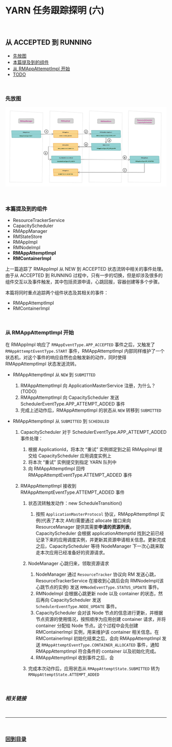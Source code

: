 # YARN 任务跟踪探明 (六)

<br>

## 从 ACCEPTED 到 RUNNING

* [先放图](./6&#32;LaunchAM-2.md#1)
* [本篇提及到的组件](./6&#32;LaunchAM-2.md#2)
* [从 RMAppAttemptImpl 开始](./6&#32;LaunchAM-2.md#3)
* [TODO]()


<br><h3 id="1"><b>先放图</b></h3>

![NEW-ACCEPTED](./images/new-accept.png)

<br><h3 id="2"><b>本篇提及到的组件</b></h3>

* ResourceTrackerService
* CapacityScheduler
* RMAppManager
* RMStateStore
* RMAppImpl
* RMNodeImpl
* **RMAppAttemptImpl**
* **RMContainerImpl**

上一篇追踪了 RMAppImpl 从 NEW 到 ACCEPTED 状态流转中相关的事件处理。由于从 ACCEPTED 到 RUNNING 过程中，只有一步的切换，但是却涉及很多的组件交互以及事件触发，其中包括资源申请，心跳回报，容器创建等多个步骤。

本篇将同时重点追踪两个组件状态及其相关的事件：
* RMAppAttemptImpl
* RMContainerImpl

<br><h3 id="3"><b>从 RMAppAttemptImpl 开始</b></h3>

在 RMAppImpl 响应了 `RMAppEventType.APP_ACCEPTED` 事件之后，又触发了 `RMAppAttemptEventType.START` 事件，RMAppAttemptImpl 内部同样维护了一个状态机，对这个事件的响应自然也会触发新的动作，同时使得 RMAppAttemptImpl 状态发送流转。

* RMAppAttemptImpl 从 `NEW` 到 `SUBMITTED`

    1. RMAppAttemptImpl 向 ApplicationMasterService 注册，为什么？(TODO)
    2. RMAppAttemptImpl 向 CapacityScheduler 发送 SchedulerEventType.APP_ATTEMPT_ADDED 事件
    3. 完成上述动作后，RMAppAttemptImpl 的状态从 `NEW` 转移到 `SUBMITTED`

* RMAppAttemptImpl 从 `SUBMITTED` 到 `SCHEDULED`

    1. CapacityScheduler 对于 SchedulerEventType.APP_ATTEMPT_ADDED 事件处理：
       1. 根据 ApplicationId，将本次 “重试” 实例绑定到之前 RMAppImpl 提交给 CapacityScheduler 应用调度实例上
       2. 将本次 “重试” 实例提交到指定 YARN 队列中
       3. 向 RMAppAttemptImpl 回传 RMAppAttemptEventType.ATTEMPT_ADDED 事件

    2. RMAppAttemptImpl 接收到 RMAppAttemptEventType.ATTEMPT_ADDED 事件
       1. 状态流转触发动作：new ScheduleTransition()
          1. 按照 `ApplicationMasterProtocol` 协议，RMAppAttemptImpl 实例(代表了本次 AM))需要通过 allocate 接口来向 ResourceManager 提供其需要**申请的资源列表**，CapacityScheduler 会根据 applicationAttemptId 找到之前已经记录下来的应用调度实例，并更新其资源申请相关信息。更新完成之后，CapacityScheduler 等待 NodeManager 下一次心跳来取走本次应用已经准备好的资源请求。
       2. NodeManager 心跳归来，领取资源请求
          1. NodeManager 通过 `ResourceTracker` 协议向 RM 发送心跳，ResourceTrackerService 在接收到心跳后会向 RMNodeImpl(该心跳节点的实例) 发送 `RMNodeEventType.STATUS_UPDATE` 事件。
          2. RMNodeImpl 会根据心跳更新 node 以及 container 的状态，然后再向 CapacityScheduler 发送 `SchedulerEventType.NODE_UPDATE` 事件。
          3. CapacityScheduler 会对该 Node 节点的信息进行更新，并根据节点资源的使用情况，按照顺序为应用创建 container 请求，并将 container 分配给 Node 节点。这个过程中会先创建 RMContainerImpl 实例，用来维护该 container 相关信息。在 RMContainerImpl 初始化结束之后，会向 RMAppAttemptImpl 发送 `RMAppAttemptEventType.CONTAINER_ALLOCATED` 事件，通知 RMAppAttemptImpl 符合条件的 container 以及初始化完成。
          4. RMAppAttemptImpl 收到事件之后，会


       3. 完成本次动作后，应用状态从 `RMAppAttemptState.SUBMITTED` 转为 `RMAppAttemptState.ATTEMPT_ADDED`






<br><h3 id="9"><b><i>相关链接</i></b></h3>



<br>

---

<br>



### **[回到目录](./README.md)**